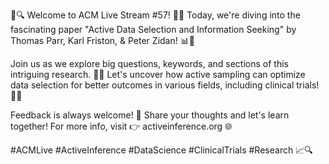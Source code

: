 🌟🔍 Welcome to ACM Live Stream #57! 🎥✨ Today, we're diving into the fascinating paper "Active Data Selection and Information Seeking" by Thomas Parr, Karl Friston, & Peter Zidan! 📊🤖 

Join us as we explore big questions, keywords, and sections of this intriguing research. 🧠💡 Let's uncover how active sampling can optimize data selection for better outcomes in various fields, including clinical trials! 🏥💉 

Feedback is always welcome! 🙌 Share your thoughts and let's learn together! For more info, visit 👉 activeinference.org 🌐

#ACMLive #ActiveInference #DataScience #ClinicalTrials #Research 📈🔍
